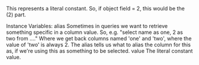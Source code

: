 This represents a literal constant. So, if object field = 2, this would be the (2) part.

Instance Variables:
	alias	<String>	Sometimes in queries we want to retrieve something specific in a column value. So, e.g. "select name as one, 2 as two from ...." Where we get back columns named 'one' and 'two', where the value of 'two' is always 2. The alias tells us what to alias the column for this as, if we're using this as something to be selected.
	value	<Object>	The literal constant value.


